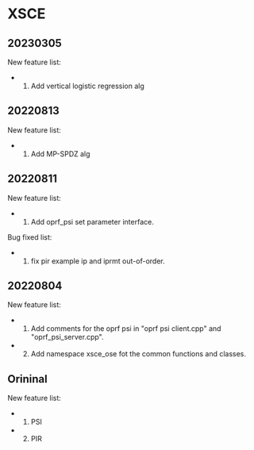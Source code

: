 # XSCE

## 20230305
New feature list:
- 1. Add vertical logistic regression alg

## 20220813
New feature list:
- 1. Add MP-SPDZ alg

## 20220811
New feature list:
- 1. Add oprf_psi set parameter interface.

Bug fixed list:
- 1. fix pir example ip and iprmt out-of-order.

## 20220804
New feature list:
- 1. Add comments for the oprf psi in "oprf psi client.cpp" and "oprf_psi_server.cpp".
- 2. Add namespace xsce_ose fot the common functions and classes.

## Orininal
New feature list:
- 1. PSI
- 2. PIR
